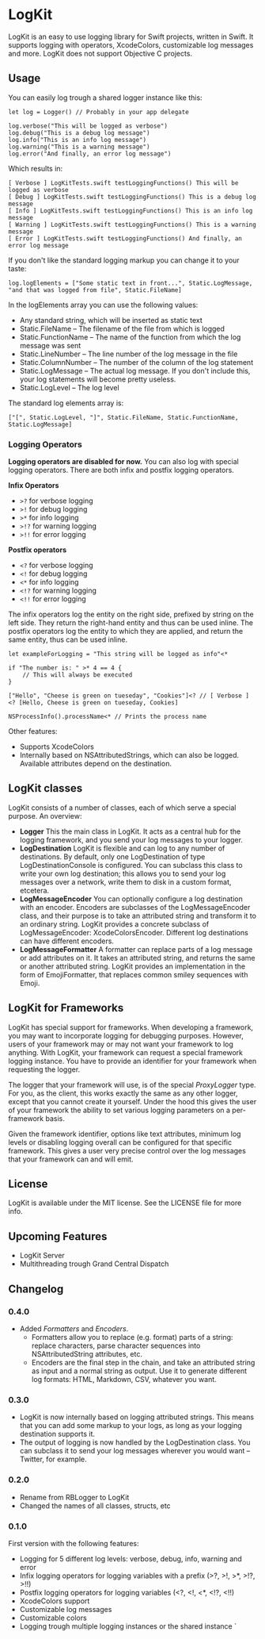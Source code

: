 # LogKit
LogKit is an easy to use logging library for Swift projects, written in Swift. It supports logging with operators, XcodeColors, customizable log messages and more. LogKit does not support Objective C projects.

## Usage

You can easily log trough a shared logger instance like this:

	let log = Logger() // Probably in your app delegate
	
	log.verbose("This will be logged as verbose")
	log.debug("This is a debug log message")
	log.info("This is an info log message")
	log.warning("This is a warning message")
	log.error("And finally, an error log message")

Which results in:

	[ Verbose ] LogKitTests.swift testLoggingFunctions() This will be logged as verbose
	[ Debug ] LogKitTests.swift testLoggingFunctions() This is a debug log message
	[ Info ] LogKitTests.swift testLoggingFunctions() This is an info log message
	[ Warning ] LogKitTests.swift testLoggingFunctions() This is a warning message
	[ Error ] LogKitTests.swift testLoggingFunctions() And finally, an error log message

If you don't like the standard logging markup you can change it to your taste:

	log.logElements = ["Some static text in front...", Static.LogMessage, "and that was logged from file", Static.FileName]

In the logElements array you can use the following values:

* Any standard string, which will be inserted as static text
* Static.FileName – The filename of the file from which is logged
* Static.FunctionName – The name of the function from which the log message was sent
* Static.LineNumber – The line number of the log message in the file
* Static.ColumnNumber – The number of the column of the log statement
* Static.LogMessage – The actual log message. If you don't include this, your log statements will become pretty useless.
* Static.LogLevel – The log level

The standard log elements array is:

	["[", Static.LogLevel, "]", Static.FileName, Static.FunctionName, Static.LogMessage]

### Logging Operators
__Logging operators are disabled for now.__
You can also log with special logging operators. There are both infix and postfix logging operators.

__Infix Operators__

* `>?` for verbose logging
* `>!` for debug logging
* `>*` for info logging
* `>!?` for warning logging
* `>!!` for error logging

__Postfix operators__

* `<?` for verbose logging
* `<!` for debug logging
* `<*` for info logging
* `<!?` for warning logging
* `<!!` for error logging

The infix operators log the entity on the right side, prefixed by string on the left side. They return the right-hand entity and thus can be used inline. The postfix operators log the entity to which they are applied, and return the same entity, thus can be used inline.

	let exampleForLogging = "This string will be logged as info"<*

	if "The number is: " >* 4 == 4 {
		// This will always be executed
	}

	["Hello", "Cheese is green on tueseday", "Cookies"]<? // [ Verbose ]  <? [Hello, Cheese is green on tueseday, Cookies]

	NSProcessInfo().processName<* // Prints the process name

Other features:
* Supports XcodeColors
* Internally based on NSAttributedStrings, which can also be logged. Available attributes depend on the destination.

## LogKit classes
LogKit consists of a number of classes, each of which serve a special purpose. An overview:

* __Logger__ This the main class in LogKit. It acts as a central hub for the logging framework, and you send your log messages to your logger.
* __LogDestination__ LogKit is flexible and can log to any number of destinations. By default, only one LogDestination of type LogDestinationConsole is configured. You can subclass this class to write your own log destination; this allows you to send your log messages over a network, write them to disk in a custom format, etcetera.
* __LogMessageEncoder__ You can optionally configure a log destination with an encoder. Encoders are subclasses of the LogMessageEncoder class, and their purpose is to take an attributed string and transform it to an ordinary string. LogKit provides a concrete subclass of LogMessageEncoder: XcodeColorsEncoder. Different log destinations can have different encoders.
* __LogMessageFormatter__ A formatter can replace parts of a log message or add attributes on it. It takes an attributed string, and returns the same or another attributed string. LogKit provides an implementation in the form of EmojiFormatter, that replaces common smiley sequences with Emoji.

## LogKit for Frameworks
LogKit has special support for frameworks. When developing a framework, you may want to incorporate logging for debugging purposes. However, users of your framework may or may not want your framework to log anything. With LogKit, your framework can request a special framework logging instance. You have to provide an identifier for your framework when requesting the logger.

The logger that your framework will use, is of the special _ProxyLogger_ type. For you, as the client, this works exactly the same as any other logger, except that you cannot create it yourself. Under the hood this gives the user of your framework the ability to set various logging parameters on a per-framework basis.

Given the framework identifier, options like text attributes, minimum log levels or disabling logging overall can be configured for that specific framework. This gives a user very precise control over the log messages that your framework can and will emit.

## License

LogKit is available under the MIT license. See the LICENSE file for more info.

## Upcoming Features
* LogKit Server
* Multithreading trough Grand Central Dispatch

## Changelog

### 0.4.0
* Added _Formatters_ and _Encoders_.
	* Formatters allow you to replace (e.g. format) parts of a string: replace characters, parse character sequences into NSAttributedString attributes, etc.
	* Encoders are the final step in the chain, and take an attributed string as input and a normal string as output. Use it to generate different log formats: HTML, Markdown, CSV, whatever you want.

### 0.3.0
* LogKit is now internally based on logging attributed strings. This means that you can add some markup to your logs, as long as your logging destination supports it.
* The output of logging is now handled by the LogDestination class. You can subclass it to send your log messages wherever you would want – Twitter, for example.

### 0.2.0
* Rename from RBLogger to LogKit
* Changed the names of all classes, structs, etc

### 0.1.0
First version with the following features:

* Logging for 5 different log levels: verbose, debug, info, warning and error
* Infix logging operators for logging variables with a prefix (>?, >!, >*, >!?, >!!)
* Postfix logging operators for logging variables (<?, <!, <*, <!?, <!!)
* XcodeColors support
* Customizable log messages
* Customizable colors
* Logging trough multiple logging instances or the shared instance
`